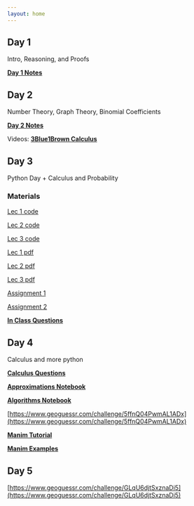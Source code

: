 ```yaml
---
layout: home
---
```


## Day 1
Intro, Reasoning, and Proofs

[**Day 1 Notes**](static_files/materials/Proofs1.pdf)

## Day 2
Number Theory, Graph Theory, Binomial Coefficients

[**Day 2 Notes**](static_files/materials/Day%202.pdf)

Videos:
[**3Blue1Brown Calculus**](https://www.youtube.com/watch?v=WUvTyaaNkzM&list=PL0-GT3co4r2wlh6UHTUeQsrf3mlS2lk6x)

## Day 3
Python Day + Calculus and Probability

### Materials
[Lec 1 code](static_files/materials/lec1.py)

[Lec 2 code](static_files/materials/lec2.py)

[Lec 3 code](static_files/materials/lec3.py)

[Lec 1 pdf](static_files/materials/lec3.pdf)

[Lec 2 pdf](static_files/materials/Lec2.pdf)

[Lec 3 pdf](static_files/materials/lec3.pdf)

[Assignment 1](static_files/materials/ps0.pdf)

[Assignment 2](static_files/materials/ps1.pdf)



[**In Class Questions**](/oxford-royale-math-24/python_questions/)

## Day 4
Calculus and more python

[**Calculus Questions**](/oxford-royale-math-24/calculus_questions/)

[**Approximations Notebook**](/static_files/materials/approximations.ipynb)

[**Algorithms Notebook**](/static_files/materials/root3.ipynb)

[https://www.geoguessr.com/challenge/5ffnQ04PwmAL1ADx](https://www.geoguessr.com/challenge/5ffnQ04PwmAL1ADx)

[**Manim Tutorial**](https://github.com/ManimCommunity/jupyter_examples)

[**Manim Examples**](https://docs.manim.community/en/stable/examples.html)

## Day 5
[https://www.geoguessr.com/challenge/GLqU6djtSxznaDi5](https://www.geoguessr.com/challenge/GLqU6djtSxznaDi5)